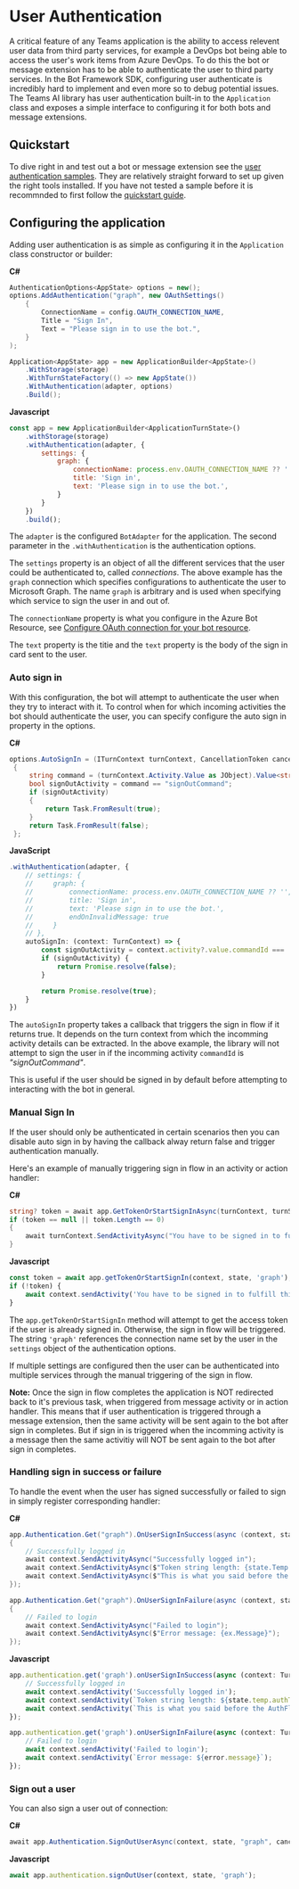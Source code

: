 # User Authentication

A critical feature of any Teams application is the ability to access relevent user data from third party services, for example a DevOps bot being able to access the user's work items from Azure DevOps. To do this the bot or message extension has to be able to authenticate the user to third party services. In the Bot Framework SDK, configuring user authenticate is incredibly hard to implement and even more so to debug potential issues. The Teams AI library has user authentication built-in to the `Application` class and exposes a simple interface to configuring it for both bots and message extensions.

## Quickstart

To dive right in and test out a bot or message extension see the [user authentication samples](../SAMPLES.md#user-authentication-samples). They are relatively straight forward to set up given the right tools installed. If you have not tested a sample before it is recommnded to first follow the [quickstart guide](../QUICKSTART.md).

## Configuring the application

Adding user authentication is as simple as configuring it in the `Application` class constructor or builder:

**C#**
```cs
AuthenticationOptions<AppState> options = new();
options.AddAuthentication("graph", new OAuthSettings()
    {
        ConnectionName = config.OAUTH_CONNECTION_NAME,
        Title = "Sign In",
        Text = "Please sign in to use the bot.",
    }
);

Application<AppState> app = new ApplicationBuilder<AppState>()
    .WithStorage(storage)
    .WithTurnStateFactory(() => new AppState())
    .WithAuthentication(adapter, options)
    .Build();
```

**Javascript**
```js
const app = new ApplicationBuilder<ApplicationTurnState>()
    .withStorage(storage)
    .withAuthentication(adapter, {
        settings: {
            graph: {
                connectionName: process.env.OAUTH_CONNECTION_NAME ?? '',
                title: 'Sign in',
                text: 'Please sign in to use the bot.',
            }
        }
    })
    .build();
```

The `adapter` is the configured `BotAdapter` for the application. The second parameter in the `.withAuthentication` is the authentication options. 

The `settings` property is an object of all the different services that the user could be authenticated to, called *connections*. The above example has the `graph` connection which specifies configurations to authenticate the user to Microsoft Graph. The name `graph` is arbitrary and is used when specifying which service to sign the user in and out of.

The `connectionName` property is what you configure in the Azure Bot Resource, see [Configure OAuth connection for your bot resource](https://learn.microsoft.com/en-us/microsoftteams/platform/bots/how-to/authentication/bot-sso-register-aad?tabs=windows#configure-oauth-connection-for-your-bot-resource).

The `text` property is the titie and the `text` property is the body of the sign in card sent to the user.

### Auto sign in

With this configuration, the bot will attempt to authenticate the user when they try to interact with it. To control when for which incoming activities the bot should authenticate the user, you can specify configure the auto sign in property in the options.

**C#**
```cs
options.AutoSignIn = (ITurnContext turnContext, CancellationToken cancellationToken) =>
 {
     string command = (turnContext.Activity.Value as JObject).Value<string>("commandId");
     bool signOutActivity = command == "signOutCommand";
     if (signOutActivity)
     {
         return Task.FromResult(true);
     }
     return Task.FromResult(false);
 };
```

**JavaScript**
```ts
.withAuthentication(adapter, {
    // settings: {
    //     graph: {
    //         connectionName: process.env.OAUTH_CONNECTION_NAME ?? '',
    //         title: 'Sign in',
    //         text: 'Please sign in to use the bot.',
    //         endOnInvalidMessage: true
    //     }
    // },
    autoSignIn: (context: TurnContext) => {
        const signOutActivity = context.activity?.value.commandId === 'signOutCommand';
        if (signOutActivity) {
            return Promise.resolve(false);
        }

        return Promise.resolve(true);
    }
})
```

The `autoSignIn` property takes a callback that triggers the sign in flow if it returns true. It depends on the turn context from which the incomming activity details can be extracted. In the above example, the library will not attempt to sign the user in if the incomming activity `commandId` is *"signOutCommand"*.

This is useful if the user should be signed in by default before attempting to interacting with the bot in general. 

### Manual Sign In

If the user should only be authenticated in certain scenarios then you can disable auto sign in by having the callback alway return false and trigger authentication manually.

Here's an example of manually triggering sign in flow in an activity or action handler:


**C#**
```cs
string? token = await app.GetTokenOrStartSignInAsync(turnContext, turnState, "graph", cancellationToken);
if (token == null || token.Length == 0)
{
    await turnContext.SendActivityAsync("You have to be signed in to fulfill this request. Starting sign in flow...");
}
```

**Javascript**
```ts
const token = await app.getTokenOrStartSignIn(context, state, 'graph');
if (!token) {
    await context.sendActivity('You have to be signed in to fulfill this request. Starting sign in flow...');
}
```

The `app.getTokenOrStartSignIn` method will attempt to get the access token if the user is already signed in. Otherwise, the sign in flow will be triggered. The string `'graph'` references the connection name set by the user in the `settings` object of the authentication options.

If multiple settings are configured then the user can be authenticated into multiple services through the manual triggering of the sign in flow.

**Note:** Once the sign in flow completes the application is NOT redirected back to it's previous task, when triggered from message activity or in action handler. This means that if user authentication is triggered through a message extension, then the same activity will be sent again to the bot after sign in completes. But if sign in is triggered when the incomming activity is a message then the same activitiy will NOT be sent again to the bot after sign in completes.

### Handling sign in success or failure

To handle the event when the user has signed successfully or failed to sign in simply register corresponding handler:

**C#**
```cs
app.Authentication.Get("graph").OnUserSignInSuccess(async (context, state) =>
{
    // Successfully logged in
    await context.SendActivityAsync("Successfully logged in");
    await context.SendActivityAsync($"Token string length: {state.Temp.AuthTokens["graph"].Length}");
    await context.SendActivityAsync($"This is what you said before the AuthFlow started: {context.Activity.Text}");
});

app.Authentication.Get("graph").OnUserSignInFailure(async (context, state, ex) =>
{
    // Failed to login
    await context.SendActivityAsync("Failed to login");
    await context.SendActivityAsync($"Error message: {ex.Message}");
});
```

**Javascript**
```ts
app.authentication.get('graph').onUserSignInSuccess(async (context: TurnContext, state: ApplicationTurnState) => {
    // Successfully logged in
    await context.sendActivity('Successfully logged in');
    await context.sendActivity(`Token string length: ${state.temp.authTokens['graph']!.length}`);
    await context.sendActivity(`This is what you said before the AuthFlow started: ${context.activity.text}`);
});

app.authentication.get('graph').onUserSignInFailure(async (context: TurnContext, _state: ApplicationTurnState, error: AuthError) => {
    // Failed to login
    await context.sendActivity('Failed to login');
    await context.sendActivity(`Error message: ${error.message}`);
});
```

### Sign out a user

You can also sign a user out of connection:

**C#**
```cs
await app.Authentication.SignOutUserAsync(context, state, "graph", cancellationToken);
```

**Javascript**
```js
await app.authentication.signOutUser(context, state, 'graph');
```